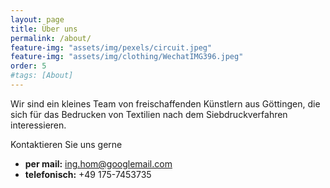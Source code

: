 ```yaml
---
layout: page
title: Über uns
permalink: /about/
feature-img: "assets/img/pexels/circuit.jpeg"
feature-img: "assets/img/clothing/WechatIMG396.jpeg"
order: 5
#tags: [About]
---
```


Wir sind ein kleines Team von freischaffenden Künstlern aus Göttingen, die sich für das Bedrucken von Textilien nach dem Siebdruckverfahren interessieren.

Kontaktieren Sie uns gerne
* **per mail:** ing.hom@googlemail.com
* **telefonisch:** +49 175-7453735
